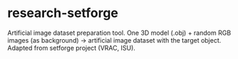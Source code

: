 # research-setforge
Artificial image dataset preparation tool. One 3D model (.obj) + random RGB images (as background) -> artificial image dataset with the target object. Adapted from setforge project (VRAC, ISU).
